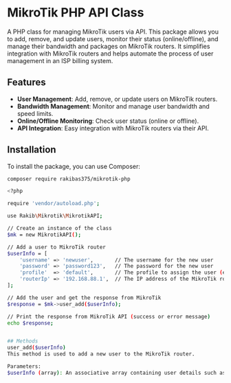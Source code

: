 # MikroTik PHP API Class

A PHP class for managing MikroTik users via API. This package allows you to add, remove, and update users, monitor their status (online/offline), and manage their bandwidth and packages on MikroTik routers. It simplifies integration with MikroTik routers and helps automate the process of user management in an ISP billing system.

## Features

- **User Management**: Add, remove, or update users on MikroTik routers.
- **Bandwidth Management**: Monitor and manage user bandwidth and speed limits.
- **Online/Offline Monitoring**: Check user status (online or offline).
- **API Integration**: Easy integration with MikroTik routers via their API.

## Installation

To install the package, you can use Composer:

```bash
composer require rakibas375/mikrotik-php

<?php

require 'vendor/autoload.php';

use Rakib\Mikrotik\MikrotikAPI;

// Create an instance of the class
$mk = new MikrotikAPI();

// Add a user to MikroTik router
$userInfo = [
    'username' => 'newuser',       // The username for the new user
    'password' => 'password123',   // The password for the new user
    'profile'  => 'default',       // The profile to assign the user (e.g., bandwidth profile)
    'routerIp' => '192.168.88.1',  // The IP address of the MikroTik router
];

// Add the user and get the response from MikroTik
$response = $mk->user_add($userInfo);

// Print the response from MikroTik API (success or error message)
echo $response;


## Methods
user_add($userInfo)
This method is used to add a new user to the MikroTik router.

Parameters:
$userInfo (array): An associative array containing user details such as username, password, and profile.
